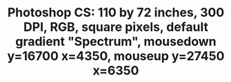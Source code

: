 ---
ee_id_thing: '143'
site: '1'
type: '2'
inv_num: 2010-047
url: 2010-047-photoshop-cs
title: 'Photoshop CS: 110 by 72 inches, 300 DPI, RGB, square pixels, default gradient
  "Spectrum", mousedown y=16700 x=4350, mouseup y=27450 x=6350'
year: '2010'
display_year: '2010'
medium: Chromogenic print
dims: 110 x 72 inches
pitch: ''
ps: ''
live_url: ''
related: ''
youtube: ''
related_code: ''
imgs: photoshop-cs-2010-047-full-cropped-database-ropac.jpg
subheading: ''
download: ''
add_credit: ''
commission: ''
layout: things-i-made
---